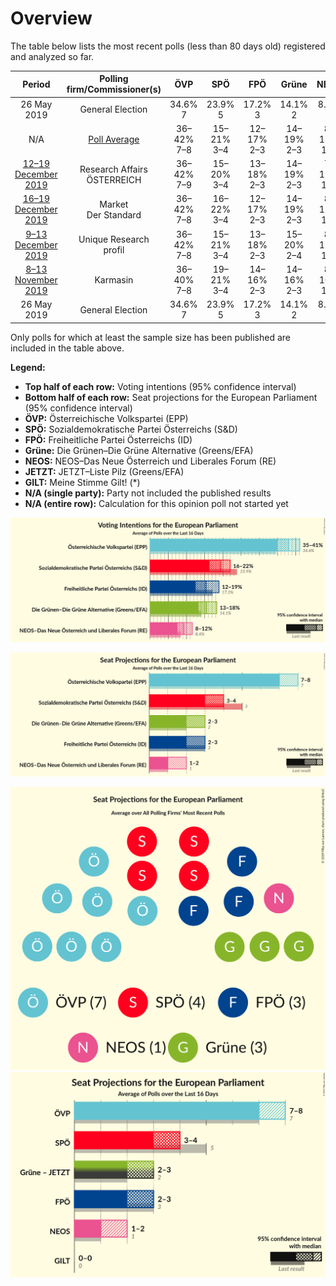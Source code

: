 # Overview

The table below lists the most recent polls (less than 80 days old) registered and analyzed so far.

| Period     | Polling firm/Commissioner(s) | ÖVP | SPÖ | FPÖ | Grüne | NEOS | JETZT | GILT |
|:----------:|:----------------------------:|:--:|:--:|:--:|:--:|:--:|:--:|:--:|
| 26 May 2019 | General Election | 34.6% <br> 7 | 23.9% <br> 5 | 17.2% <br> 3 | 14.1% <br> 2 | 8.4% <br> 1 | 1.0% <br> 0 | 0.0% <br> 0 |
| N/A | [Poll Average](average.html) | 36–42% <br> 7–8 | 15–21% <br> 3–4 | 12–17% <br> 2–3 | 14–19% <br> 2–3 | 8–12% <br> 1–2 | N/A <br> N/A | N/A <br> N/A |
| [12–19 December 2019](2019-12-19-ResearchAffairs.html) | Research Affairs <br> ÖSTERREICH | 36–42% <br> 7–9 | 15–20% <br> 3–4 | 13–18% <br> 2–3 | 14–19% <br> 2–3 | 7–11% <br> 1–2 | N/A <br> N/A | N/A <br> N/A |
| [16–19 December 2019](2019-12-19-Market.html) | Market <br> Der Standard | 36–42% <br> 7–8 | 16–22% <br> 3–4 | 12–17% <br> 2–3 | 14–19% <br> 2–3 | 8–12% <br> 1–2 | N/A <br> N/A | N/A <br> N/A |
| [9–13 December 2019](2019-12-13-UniqueResearch.html) | Unique Research <br> profil | 36–42% <br> 7–8 | 15–21% <br> 3–4 | 13–18% <br> 2–3 | 15–20% <br> 2–4 | 8–12% <br> 1–2 | N/A <br> N/A | N/A <br> N/A |
| [8–13 November 2019](2019-11-13-Karmasin.html) | Karmasin | 36–40% <br> 7–8 | 19–21% <br> 3–4 | 14–16% <br> 2–3 | 14–16% <br> 2–3 | 8–10% <br> 1–2 | N/A <br> N/A | N/A <br> N/A |
| 26 May 2019 | General Election | 34.6% <br> 7 | 23.9% <br> 5 | 17.2% <br> 3 | 14.1% <br> 2 | 8.4% <br> 1 | 1.0% <br> 0 | 0.0% <br> 0 |

Only polls for which at least the sample size has been published are included in the table above.

**Legend:**
+ **Top half of each row:** Voting intentions (95% confidence interval)
+ **Bottom half of each row:** Seat projections for the European Parliament (95% confidence interval)
+ **ÖVP:** Österreichische Volkspartei (EPP)
+ **SPÖ:** Sozialdemokratische Partei Österreichs (S&D)
+ **FPÖ:** Freiheitliche Partei Österreichs (ID)
+ **Grüne:** Die Grünen–Die Grüne Alternative (Greens/EFA)
+ **NEOS:** NEOS–Das Neue Österreich und Liberales Forum (RE)
+ **JETZT:** JETZT–Liste Pilz (Greens/EFA)
+ **GILT:** Meine Stimme Gilt! (*)
+ **N/A (single party):** Party not included the published results
+ **N/A (entire row):** Calculation for this opinion poll not started yet


![Graph with voting intentions not yet produced](average.png "Voting Intentions")

![Graph with seats not yet produced](average-seats.png "Seats")

![Graph with seating plan not yet produced](average-seating-plan.png "Seating Plan")
![Graph with coalitions seats not yet produced](average-coalitions-seats.png "Coalitions Seats")
